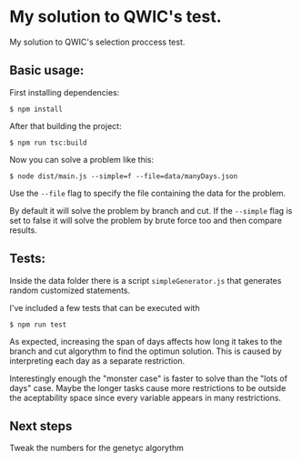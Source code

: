 # My solution to QWIC's test.

My solution to QWIC's selection proccess test.

## Basic usage:

First installing dependencies:

`$ npm install`

After that building the project:

`$ npm run tsc:build`

Now you can solve a problem like this:

`$ node dist/main.js --simple=f --file=data/manyDays.json`

Use the `--file` flag to specify the file containing the data for the problem.

By default it will solve the problem by branch and cut. If the `--simple` flag is set to false it will solve the problem by brute force too and then compare results.



## Tests:

Inside the data folder there is a script `simpleGenerator.js` that generates random customized statements.

I've included a few tests that can be executed with 

`$ npm run test`

As expected, increasing the span of days affects how long it takes to the branch and cut algorythm to find the optimun solution. This is caused by interpreting each day as a separate restriction.

Interestingly enough the "monster case" is faster to solve than the "lots of days" case. Maybe the longer tasks cause more restrictions to be outside the aceptability space since every variable appears in many restrictions. 


## Next steps

Tweak the numbers for the genetyc algorythm